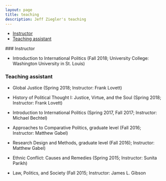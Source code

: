 ```yaml
---
layout: page
title: teaching
description: Jeff Ziegler's teaching
---
```


<div class="navbar">
    <div class="navbar-inner">
        <ul class="nav">
            <li><a href="#instructor">Instructor</a></li>
            <li><a href="#TA">Teaching assistant</a></li>
        </ul>
    </div>
</div>
### <a name="instructor"></a>Instructor

- Introduction to International Politics (Fall 2018; University College: Washington University in St. Louis)

### <a name="TA"></a>Teaching assistant

- Global Justice (Spring 2018; Instructor: Frank Lovett)

- History of Political Thought I: Justice, Virtue, and the Soul (Spring 2018; Instructor: Frank Lovett)

- Introduction to International Politics (Spring 2017, Fall 2017; Instructor: Michael Bechtel)

- Approaches to Comparative Politics, graduate level (Fall 2016; Instructor: Matthew Gabel)

- Research Design and Methods, graduate level (Fall 2016); Instructor: Matthew Gabel)

- Ethnic Conflict: Causes and Remedies (Spring 2015; Instructor: Sunita Parikh)

- Law, Politics, and Society (Fall 2015; Instructor: James L. Gibson

